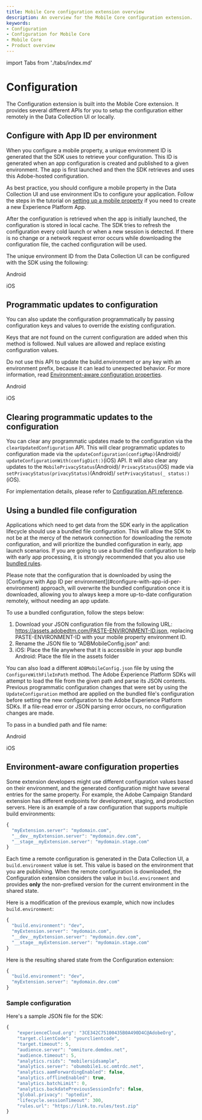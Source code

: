 ```yaml
---
title: Mobile Core configuration extension overview
description: An overview for the Mobile Core configuration extension.
keywords:
- Configuration
- Configuration for Mobile Core
- Mobile Core
- Product overview
---
```


import Tabs from './tabs/index.md'

# Configuration

The Configuration extension is built into the Mobile Core extension. It provides several different APIs for you to setup the configuration either remotely in the Data Collection UI or locally.

## Configure with App ID per environment

When you configure a mobile property, a unique environment ID is generated that the SDK uses to retrieve your configuration. This ID is generated when an app configuration is created and published to a given environment. The app is first launched and then the SDK retrieves and uses this Adobe-hosted configuration.

<InlineAlert variant="success" slots="text"/>

As best practice, you should configure a mobile property in the Data Collection UI and use environment IDs to configure your application. Follow the steps in the tutorial on [setting up a mobile property](../../getting-started/create-a-mobile-property.md) if you need to create a new Experience Platform App.

After the configuration is retrieved when the app is initially launched, the configuration is stored in local cache. The SDK tries to refresh the configuration every cold launch or when a new session is detected. If there is no change or a network request error occurs while downloading the configuration file, the cached configuration will be used.

The unique environment ID from the Data Collection UI can be configured with the SDK using the following:

<TabsBlock orientation="horizontal" slots="heading, content" repeat="2"/>

Android

<Tabs query="platform=android&task=configure"/>

iOS

<Tabs query="platform=ios&task=configure"/>

## Programmatic updates to configuration

You can also update the configuration programmatically by passing configuration keys and values to override the existing configuration.

<InlineAlert variant="info" slots="text"/>

Keys that are not found on the current configuration are added when this method is followed. Null values are allowed and replace existing configuration values.

<InlineAlert variant="warning" slots="text"/>

Do not use this API to update the build.environment or any key with an environment prefix, because it can lead to unexpected behavior. For more information, read [Environment-aware configuration properties](#environment-aware-configuration-properties).

<TabsBlock orientation="horizontal" slots="heading, content" repeat="2"/>

Android

<Tabs query="platform=android&task=update"/>

iOS

<Tabs query="platform=ios&task=update"/>

<!--- React Native

<Tabs query="platform=react-native&task=update"/>

Flutter

<Tabs query="platform=flutter&task=update"/> --->

## Clearing programmatic updates to the configuration

You can clear any programmatic updates made to the configuration via the `clearUpdatedConfiguration` API. This will clear programmatic updates to configuration made via the `updateConfiguration(configMap)`(Android)/ `updateConfigurationWith(configDict:)`(iOS) API. It will also clear any updates to the `MobilePrivacyStatus`(Android)/ `PrivacyStatus`(iOS)  made via `setPrivacyStatus(privacyStatus)`(Android)/ `setPrivacyStatus(_ status:)`(iOS).

For implementation details, please refer to [Configuration API reference](./api-reference.md#clearUpdatedConfiguration).

## Using a bundled file configuration

Applications which need to get data from the SDK early in the application lifecycle should use a bundled file configuration. This will allow the SDK to not be at the mercy of the network connection for downloading the remote configuration, and will prioritize the bundled configuration in early, app launch scenarios. If you are going to use a bundled file configuration to help with early app processing, it is strongly recommended that you also use [bundled rules](../rules-engine/index.md#using-bundled-rules).

<InlineAlert variant="info" slots="text"/>
Please note that the configuration that is downloaded by using the [Configure with App ID per environment](#configure-with-app-id-per-environment) approach, will overwrite the bundled configuration once it is downloaded, allowing you to always keep a more up-to-date configuration remotely, without needing an app update.

To use a bundled configuration, follow the steps below:

1. Download your JSON configuration file from the following URL: https://assets.adobedtm.com/PASTE-ENVIRONMENT-ID.json, replacing PASTE-ENVIRONMENT-ID with your mobile property environment ID.
2. Rename the JSON file to “ADBMobileConfig.json” and:
3. iOS: Place the file anywhere that it is accessible in your app bundle
   Android: Place the file in the assets folder

You can also load a different `ADBMobileConfig.json` file by using the `ConfigureWithFileInPath` method. The Adobe Experience Platform SDKs will attempt to load the file from the given path and parse its JSON contents. Previous programmatic configuration changes that were set by using the `UpdateConfiguration` method are applied on the bundled file's configuration before setting the new configuration to the Adobe Experience Platform SDKs. If a file-read error or JSON parsing error occurs, no configuration changes are made.

To pass in a bundled path and file name:

<TabsBlock orientation="horizontal" slots="heading, content" repeat="2"/>

Android

<Tabs query="platform=android&task=bundle"/>

iOS

<Tabs query="platform=ios&task=bundle"/>

## Environment-aware configuration properties

Some extension developers might use different configuration values based on their environment, and the generated configuration might have several entries for the same property. For example, the Adobe Campaign Standard extension has different endpoints for development, staging, and production servers. Here is an example of a raw configuration that supports multiple build environments:

```javascript
{
  "myExtension.server": "mydomain.com",
  "__dev__myExtension.server": "mydomain.dev.com",
  "__stage__myExtension.server": "mydomain.stage.com"
}
```

<InlineAlert variant="success" slots="text"/>

Each time a remote configuration is generated in the Data Collection UI, a `build.environment` value is set. This value is based on the environment that you are publishing. When the remote configuration is downloaded, the Configuration extension considers the value in `build.environment` and provides **only** the non-prefixed version for the current environment in the shared state.

Here is a modification of the previous example, which now includes `build.environment`:

```javascript
{
  "build.environment": "dev",
  "myExtension.server": "mydomain.com",
  "__dev__myExtension.server": "mydomain.dev.com",
  "__stage__myExtension.server": "mydomain.stage.com"
}
```

Here is the resulting shared state from the Configuration extension:

```javascript
{
  "build.environment": "dev",
  "myExtension.server": "mydomain.dev.com"  
}
```

### Sample configuration

Here's a sample JSON file for the SDK:

```javascript
{
    "experienceCloud.org": "3CE342C75100435B0A490D4C@AdobeOrg",  
    "target.clientCode": "yourclientcode",  
    "target.timeout": 5,  
    "audience.server": "omniture.demdex.net",  
    "audience.timeout": 5,  
    "analytics.rsids": "mobilersidsample",  
    "analytics.server": "obumobile1.sc.omtrdc.net",  
    "analytics.aamForwardingEnabled": false,  
    "analytics.offlineEnabled": true,  
    "analytics.batchLimit": 0,  
    "analytics.backdatePreviousSessionInfo": false,
    "global.privacy": "optedin",  
    "lifecycle.sessionTimeout": 300,  
    "rules.url": "https://link.to.rules/test.zip"
}
```
